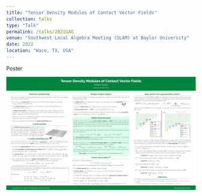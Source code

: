 ```yaml
---
title: "Tensor Density Modules of Contact Vector Fields"
collection: talks
type: "Talk"
permalink: /talks/2021GAG
venue: "Southwest Local Algebra Meeting (SLAM) at Baylor University"
date: 2022
location: "Waco, TX, USA"
---
```

Poster

![poster](poster.png)